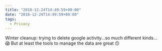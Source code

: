 ```yaml
---
title: "2018-12-24T14:49:59+00:00"
date: "2018-12-24T14:49:59+00:00"
tags:
  - Privacy
---
```


Winter cleanup: trying to delete google activity...so much different kinds... 😱 But at least the tools to manage the data are great 🙃
